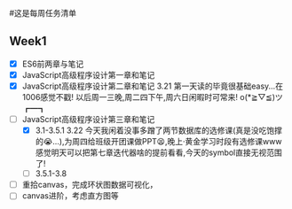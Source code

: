 #这是每周任务清单
## Week1
* [x] ES6前两章与笔记
* [x] JavaScript高级程序设计第一章和笔记
* [x] JavaScript高级程序设计第二章和笔记
3.21 第一天读的毕竟很基础easy...在1006感觉不戳!
     以后周一三晚,周二四下午,周六日闲暇时可常来!
     o(*≧▽≦)ツ┏━┓
* [ ] JavaScript高级程序设计第三章和笔记
   * [x] 3.1-3.5.1
   3.22 今天我闲着没事多蹭了两节数据库的选修课(真是没吃饱撑的😭...),为周四给班级开团课做PPT😫,晚上·黄金学习时段有选修课www
   感觉明天可以把第七章迭代器啥的提前看看,今天的symbol直接无视范围了!
   * [ ] 3.5.1-3.8
* [ ] 重拾canvas，完成环状图数据可视化，
* [ ] canvas进阶，考虑直方图等
